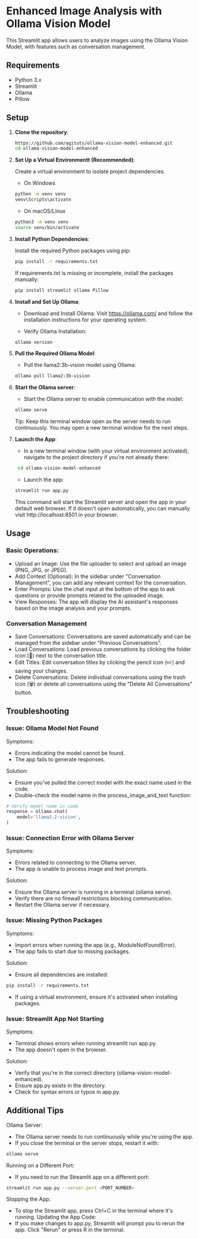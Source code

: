 # Enhanced Image Analysis with Ollama Vision Model

This Streamlit app allows users to analyze images using the Ollama Vision Model, with features such as conversation management.

## Requirements

- Python 3.x
- Streamlit
- Ollama
- Pillow

## Setup

1. **Clone the repository**:
    ```bash
    https://github.com/agituts/ollama-vision-model-enhanced.git
    cd ollama-vision-model-enhanced
    ```

2. **Set Up a Virtual Environmentt (Recommended)**:
   
   Create a virtual environment to isolate project dependencies.

   - On Windows
    ```bash
    python -m venv venv
    venv\Scripts\activate
    ```
   - On macOS/Linux
    ```bash
    python3 -m venv venv
    source venv/bin/activate
    ```

4. **Install Python Dependencies**:

   Install the required Python packages using pip:
   
    ```bash
    pip install -r requirements.txt
    ```
    
    If requirements.txt is missing or incomplete, install the packages manually:

    ```bash
    pip install streamlit ollama Pillow
    ```

5. **Install and Set Up Ollama**:
   
   - Download and Install Ollama: Visit https://ollama.com/ and follow the installation instructions for your operating system.
  
   - Verify Ollama Installation:
   
    ```bash
    ollama version
    ```

6. **Pull the Required Ollama Model**:

   - Pull the llama2:3b-vision model using Ollama:

    ```bash
    ollama pull llama2:3b-vision
    ```

7. **Start the Ollama server**:

   - Start the Ollama server to enable communication with the model:

    ```bash
    ollama serve
    ```
   Tip: Keep this terminal window open as the server needs to run continuously. You may open a new terminal window for the next steps.

8. **Launch the App**:

   - In a new terminal window (with your virtual environment activated), navigate to the project directory if you're not already there:
     
   ```bash
    cd ollama-vision-model-enhanced
    ```
   - Launch the app:
     
    ```bash
    streamlit run app.py
    ```
   This command will start the Streamlit server and open the app in your default web browser. If it doesn't open automatically, you can manually visit http://localhost:8501 in your browser.

## Usage

### Basic Operations:
- Upload an Image: Use the file uploader to select and upload an image (PNG, JPG, or JPEG).
- Add Context (Optional): In the sidebar under "Conversation Management", you can add any relevant context for the conversation.
- Enter Prompts: Use the chat input at the bottom of the app to ask questions or provide prompts related to the uploaded image.
- View Responses: The app will display the AI assistant's responses based on the image analysis and your prompts.

### Conversation Management
- Save Conversations: Conversations are saved automatically and can be managed from the sidebar under "Previous Conversations".
- Load Conversations: Load previous conversations by clicking the folder icon (📂) next to the conversation title.
- Edit Titles: Edit conversation titles by clicking the pencil icon (✏️) and saving your changes.
- Delete Conversations: Delete individual conversations using the trash icon (🗑️) or delete all conversations using the "Delete All Conversations" button.

## Troubleshooting

### Issue: Ollama Model Not Found

Symptoms:
- Errors indicating the model cannot be found.
- The app fails to generate responses.
  
Solution:
- Ensure you've pulled the correct model with the exact name used in the code.
- Double-check the model name in the process_image_and_text function:
```python
# Verify model name in code
response = ollama.chat(
    model='llama3.2-vision',   
)
```

### Issue: Connection Error with Ollama Server

Symptoms:
- Errors related to connecting to the Ollama server.
- The app is unable to process image and text prompts.
  
Solution:
- Ensure the Ollama server is running in a terminal (ollama serve).
- Verify there are no firewall restrictions blocking communication.
- Restart the Ollama server if necessary.

### Issue: Missing Python Packages

Symptoms:
- Import errors when running the app (e.g., ModuleNotFoundError).
- The app fails to start due to missing packages.

Solution:
- Ensure all dependencies are installed:
```bash
pip install -r requirements.txt
```
- If using a virtual environment, ensure it's activated when installing packages.

### Issue: Streamlit App Not Starting

Symptoms:
- Terminal shows errors when running streamlit run app.py.
- The app doesn't open in the browser.

Solution:
- Verify that you're in the correct directory (ollama-vision-model-enhanced).
- Ensure app.py exists in the directory.
- Check for syntax errors or typos in app.py.

## Additional Tips

Ollama Server:
- The Ollama server needs to run continuously while you're using the app.
- If you close the terminal or the server stops, restart it with:
```bash
ollama serve
```

Running on a Different Port:
- If you need to run the Streamlit app on a different port:
```bash
streamlit run app.py --server.port <PORT_NUMBER>
```

Stopping the App:
- To stop the Streamlit app, press Ctrl+C in the terminal where it's running.
Updating the App Code:
- If you make changes to app.py, Streamlit will prompt you to rerun the app. Click "Rerun" or press R in the terminal.
